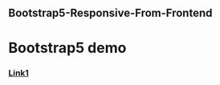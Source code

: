 ## Bootstrap5-Responsive-From-Frontend

# Bootstrap5 demo
### [Link1](https://ishkapoor2000.github.io/Bootstrap5-Responsive-From-Frontend/)

